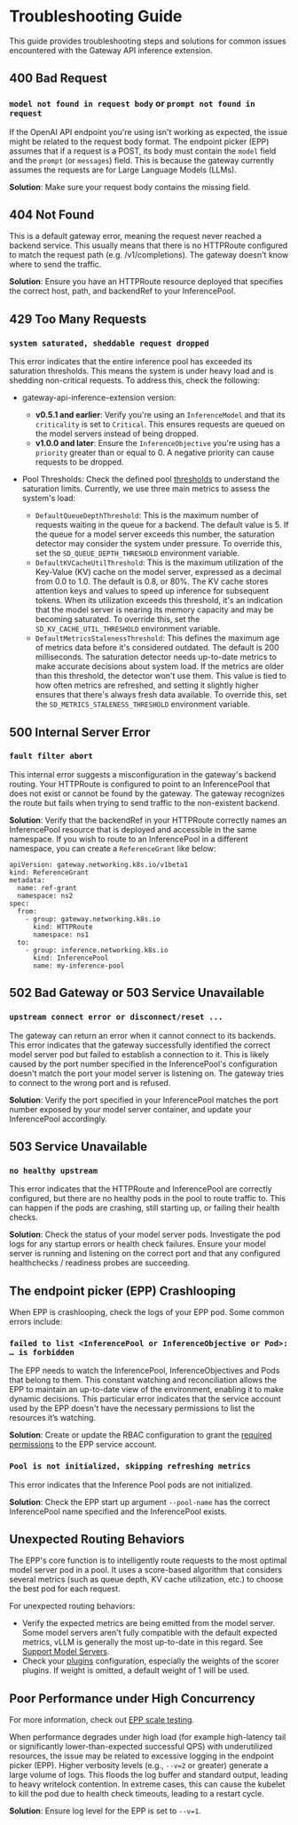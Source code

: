 # Troubleshooting Guide

This guide provides troubleshooting steps and solutions for common issues encountered with the Gateway API inference extension.

## 400 Bad Request

### `model not found in request body` or `prompt not found in request`
If the OpenAI API endpoint you're using isn't working as expected, the issue might be related to the request body format. The endpoint picker (EPP) assumes that if a request is a POST, its body must contain the `model` field and the `prompt` (or `messages`) field. This is because the gateway currently assumes the requests are for Large Language Models (LLMs).

**Solution**: Make sure your request body contains the missing field.

## 404 Not Found
This is a default gateway error, meaning the request never reached a backend service. This usually means that there is no HTTPRoute configured to match the request path (e.g. /v1/completions). The gateway doesn't know where to send the traffic.

**Solution**: Ensure you have an HTTPRoute resource deployed that specifies the correct host, path, and backendRef to your InferencePool.

## 429 Too Many Requests
### `system saturated, sheddable request dropped`
This error indicates that the entire inference pool has exceeded its saturation thresholds. This means the system is under heavy load and is shedding non-critical requests. To address this, check the following:

* gateway-api-inference-extension version:
    * **v0.5.1 and earlier**: Verify you're using an `InferenceModel` and that its `criticality` is set to `Critical`. This ensures requests are queued on the model servers instead of being dropped.
    * **v1.0.0 and later**: Ensure the `InferenceObjective` you're using has a `priority` greater than or equal to 0. A negative priority can cause requests to be dropped.

* Pool Thresholds: Check the defined pool [thresholds](https://github.com/kubernetes-sigs/gateway-api-inference-extension/blob/f36111cab0ed5a309d1eafade896d4f37ab623a6/pkg/epp/saturationdetector/config.go#L41) to understand the saturation limits. Currently, we use three main metrics to assess the system's load:
    * `DefaultQueueDepthThreshold`: This is the maximum number of requests waiting in the queue for a backend. The default value is 5. If the queue for a model server exceeds this number, the saturation detector may consider the system under pressure. To override this, set the `SD_QUEUE_DEPTH_THRESHOLD` environment variable.
    * `DefaultKVCacheUtilThreshold`: This is the maximum utilization of the Key-Value (KV) cache on the model server, expressed as a decimal from 0.0 to 1.0. The default is 0.8, or 80%. The KV cache stores attention keys and values to speed up inference for subsequent tokens. When its utilization exceeds this threshold, it's an indication that the model server is nearing its memory capacity and may be becoming saturated. To override this, set the `SD_KV_CACHE_UTIL_THRESHOLD` environment variable.
    * `DefaultMetricsStalenessThreshold`: This defines the maximum age of metrics data before it's considered outdated. The default is 200 milliseconds. The saturation detector needs up-to-date metrics to make accurate decisions about system load. If the metrics are older than this threshold, the detector won't use them. This value is tied to how often metrics are refreshed, and setting it slightly higher ensures that there's always fresh data available. To override this, set the `SD_METRICS_STALENESS_THRESHOLD` environment variable.

## 500 Internal Server Error
### `fault filter abort`
This internal error suggests a misconfiguration in the gateway's backend routing. Your HTTPRoute is configured to point to an InferencePool that does not exist or cannot be found by the gateway. The gateway recognizes the route but fails when trying to send traffic to the non-existent backend.

**Solution**: Verify that the backendRef in your HTTPRoute correctly names an InferencePool resource that is deployed and accessible in the same namespace. If you wish to route to an InferencePool in a different namespace, you can create a `ReferenceGrant` like below:

```
apiVersion: gateway.networking.k8s.io/v1beta1
kind: ReferenceGrant
metadata:
  name: ref-grant
  namespace: ns2
spec:
  from:
    - group: gateway.networking.k8s.io
      kind: HTTPRoute
      namespace: ns1
  to:
    - group: inference.networking.k8s.io
      kind: InferencePool
      name: my-inference-pool
```

## 502 Bad Gateway or 503 Service Unavailable
### `upstream connect error or disconnect/reset ...`
The gateway can return an error when it cannot connect to its backends. This error indicates that the gateway successfully identified the correct model server pod but failed to establish a connection to it. This is likely caused by the port number specified in the InferencePool's configuration doesn't match the port your model server is listening on. The gateway tries to connect to the wrong port and is refused.

**Solution**: Verify the port specified in your InferencePool matches the port number exposed by your model server container, and update your InferencePool accordingly.

## 503 Service Unavailable
### `no healthy upstream`
This error indicates that the HTTPRoute and InferencePool are correctly configured, but there are no healthy pods in the pool to route traffic to. This can happen if the pods are crashing, still starting up, or failing their health checks.

**Solution**: Check the status of your model server pods. Investigate the pod logs for any startup errors or health check failures. Ensure your model server is running and listening on the correct port and that any configured healthchecks / readiness probes are succeeding.

## The endpoint picker (EPP) Crashlooping
When EPP is crashlooping, check the logs of your EPP pod. Some common errors include:

### `failed to list <InferencePool or InferenceObjective or Pod>: … is forbidden`
The EPP needs to watch the InferencePool, InferenceObjectives and Pods that belong to them. This constant watching and reconciliation allows the EPP to maintain an up-to-date view of the environment, enabling it to make dynamic decisions. This particular error indicates that the service account used by the EPP doesn't have the necessary permissions to list the resources it’s watching.

**Solution**: Create or update the RBAC configuration to grant the [required permissions](https://github.com/kubernetes-sigs/gateway-api-inference-extension/blob/a3f25c07231a47945d52518e979aa7ee386907d3/config/charts/inferencepool/templates/rbac.yaml#L41) to the EPP service account.

### `Pool is not initialized, skipping refreshing metrics`
This error indicates that the Inference Pool pods are not initialized. 

**Solution**: Check the EPP start up argument `--pool-name` has the correct InferencePool name specified and the InferencePool exists.

## Unexpected Routing Behaviors
The EPP's core function is to intelligently route requests to the most optimal model server pod in a pool. It uses a score-based algorithm that considers several metrics (such as queue depth, KV cache utilization, etc.) to choose the best pod for each request. 

For unexpected routing behaviors: 

* Verify the expected metrics are being emitted from the model server. Some model servers aren't fully compatible with the default expected metrics, vLLM is generally the most up-to-date in this regard. See [Support Model Servers](https://gateway-api-inference-extension.sigs.k8s.io/implementations/model-servers/).
* Check your [plugins](https://gateway-api-inference-extension.sigs.k8s.io/guides/epp-configuration/config-text/) configuration, especially the weights of the scorer plugins. If weight is omitted, a default weight of 1 will be used.

## Poor Performance under High Concurrency
For more information, check out [EPP scale testing](https://docs.google.com/document/d/1TDD_wvuTO5hhm1Byl8K7TZkNnn8sVQ1ZrkZM_u0gJvw/edit?tab=t.0#heading=h.mtff4cnithxf).

When performance degrades under high load (for example high-latency tail or significantly lower-than-expected successful QPS) with underutilized resources, the issue may be related to excessive logging in the endpoint picker (EPP). Higher verbosity levels (e.g., `--v=2` or greater) generate a large volume of logs. This floods the log buffer and standard output, leading to heavy writelock contention. In extreme cases, this can cause the kubelet to kill the pod due to health check timeouts, leading to a restart cycle. 

**Solution**: Ensure log level for the EPP is set to `--v=1`.
